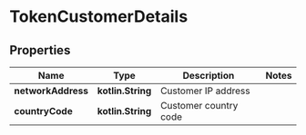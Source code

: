 
# TokenCustomerDetails

## Properties
Name | Type | Description | Notes
------------ | ------------- | ------------- | -------------
**networkAddress** | **kotlin.String** | Customer IP address | 
**countryCode** | **kotlin.String** | Customer country code | 



